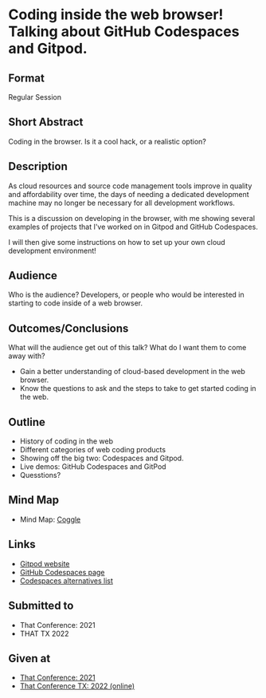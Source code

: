 # Coding inside the web browser! Talking about GitHub Codespaces and Gitpod.

## Format
Regular Session

## Short Abstract
Coding in the browser. Is it a cool hack, or a realistic option?

## Description
As cloud resources and source code management tools improve in quality and affordability over time, the days of needing a dedicated development machine may no longer be necessary for all development workflows.

This is a discussion on developing in the browser, with me showing several examples of projects that I've worked on in Gitpod and GitHub Codespaces.

I will then give some instructions on how to set up your own cloud development environment!

## Audience
Who is the audience?
Developers, or people who would be interested in starting to code inside of a web browser.

## Outcomes/Conclusions
What will the audience get out of this talk? What do I want them to come away with?
- Gain a better understanding of cloud-based development in the web browser.
- Know the questions to ask and the steps to take to get started coding in the web. 

## Outline
- History of coding in the web
- Different categories of web coding products
- Showing off the big two: Codespaces and Gitpod.
- Live demos: GitHub Codespaces and GitPod
- Quesstions?

## Mind Map
- Mind Map: [Coggle](https://coggle.it/diagram/YNfzpcXxkuFt--D4/t/coding-in-a-web-browser!/2fd0fb0ff4f3413622298e73982ddaa30364d65c689a7b3c6378abb3ceb51ac1)

## Links
- [Gitpod website](https://www.gitpod.io/)
- [GitHub Codespaces page](https://github.com/features/codespaces)
- [Codespaces alternatives list](https://www.slant.co/options/37690/alternatives/~github-codespaces-alternatives)


## Submitted to
- That Conference: 2021
- THAT TX 2022

## Given at
- [That Conference: 2021](https://rosslarson.com/talks/coding-in-the-web-gitpod-gh-codespaces/)
- [That Conference TX: 2022 (online)](https://rosslarson.com/talks/tx-coding-in-the-web-gitpod-gh-codespaces/)
